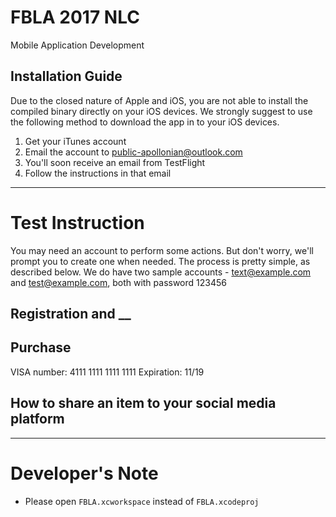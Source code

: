 # FBLA 2017 NLC
Mobile Application Development

## Installation Guide
Due to the closed nature of Apple and iOS, you are not able to install the compiled binary directly on your iOS devices. We strongly suggest to use the following method to download the app in to your iOS devices.

1. Get your iTunes account
2. Email the account to public-apollonian@outlook.com
3. You'll soon receive an email from TestFlight
4. Follow the instructions in that email

---

# Test Instruction
You may need an account to perform some actions. But don't worry, we'll prompt you to create one when needed. 
The process is pretty simple, as described below. 
We do have two sample accounts - text@example.com and test@example.com, both with password 123456

## Registration and __

## Purchase
VISA number: 4111 1111 1111 1111
Expiration: 11/19

## How to share an item to your social media platform

--- 

# Developer's Note
- Please open `FBLA.xcworkspace` instead of `FBLA.xcodeproj`
